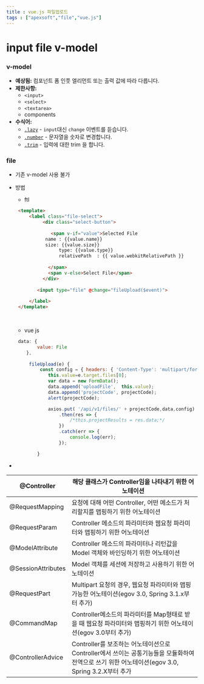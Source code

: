 ```yaml
---
title : vue.js 파일업로드
tags : ["apexsoft","file","vue.js"]
---
```




# input file v-model

### v-model

- **예상됨:** 컴포넌트 폼 인풋 엘리먼트 또는 출력 값에 따라 다릅니다.
- **제한사항:**
  - `<input>`
  - `<select>`
  - `<textarea>`
  - components
- **수식어:**
  - [`.lazy`](https://kr.vuejs.org/v2/guide/forms.html#lazy) - `input`대신 `change` 이벤트를 듣습니다.
  - [`.number`](https://kr.vuejs.org/v2/guide/forms.html#number) - 문자열을 숫자로 변경합니다.
  - [`.trim`](https://kr.vuejs.org/v2/guide/forms.html#trim) - 입력에 대한 trim 을 합니다.



### file 

* 기존 v-model 사용 불가 

* 방법

  * ftl

  ```html
   <template>
       <label class="file-select">
            <div class="select-button">
              
               <span v-if="value">Selected File
             name : {{value.name}}
             size: {{value.size}}
                  type: {{value.type}}
                  relativePath  : {{ value.webkitRelativePath }}
              
              </span>
              <span v-else>Select File</span>
            </div>
         
          <input type="file" @change="fileUpload($event)">
         
       </label>
   </template>	
  ```

  ​

  * vue js

  ```javascript
   data: {
          value: File
      },
      
       fileUpload(e) {
           const config = { headers: { 'Content-Type': 'multipart/form-data' } };
              this.value=e.target.files[0];
              var data = new FormData();
              data.append('uploadFile',  this.value);
              data.append('projectCode', projectCode);
              alert(projectCode);

              axios.put( '/api/v1/files/' + projectCode,data,config)
                  .then(res => {
                      /*this.projectResults = res.data;*/
                  })
                  .catch(err => {
                      console.log(err);
                  });

          }
  ```

* ​


| @Controller        | 해당 클래스가 Controller임을 나타내기 위한 어노테이션       |
| ------------------ | ---------------------------------------- |
| @RequestMapping    | 요청에 대해 어떤 Controller, 어떤 메소드가 처리할지를 맵핑하기 위한 어노테이션 |
| @RequestParam      | Controller 메소드의 파라미터와 웹요청 파라미터와 맵핑하기 위한 어노테이션 |
| @ModelAttribute    | Controller 메소드의 파라미터나 리턴값을 Model 객체와 바인딩하기 위한 어노테이션 |
| @SessionAttributes | Model 객체를 세션에 저장하고 사용하기 위한 어노테이션         |
| @RequestPart       | Multipart 요청의 경우, 웹요청 파라미터와 맵핑가능한 어노테이션(egov 3.0, Spring 3.1.x부터 추가) |
| @CommandMap        | Controller메소드의 파라미터를 Map형태로 받을 때 웹요청 파라미터와 맵핑하기 위한 어노테이션(egov 3.0부터 추가) |
| @ControllerAdvice  | Controller를 보조하는 어노테이션으로 Controller에서 쓰이는 공통기능들을 모듈화하여 전역으로 쓰기 위한 어노테이션(egov 3.0, Spring 3.2.X부터 추가 |

